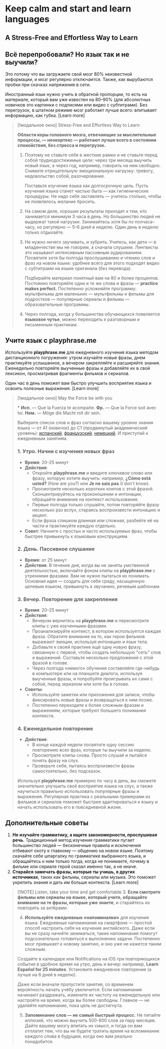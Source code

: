 # Keep calm and start and learn  languages

## A Stress-Free and Effortless Way to Learn

## Всё перепробовали? Но язык так и не выучили?

Это потому что вы загружаете свой мозг 80% неизвестной информации, и мозг регулярно отключается. Также, как вырубаются пробки при скачках напряжения в сети.

Иностранный язык нужно учить в обратной пропорции, то есть на материале, который вам уже известен на 80–90% (для абсолютных новичков это картинки с подписями или видео с субтитрами). Без перегрузок, в штатном режиме мозг работает лучше всего: впитывает информацию, как губка. [Learn more]

> [!модальное окно] Stress-Free and Effortless Way to Learn
>
> **Области коры головного мозга, отвечающие за мыслительные процессы, — неокортекс — работают лучше всего в состоянии спокойствия, без стресса и перегрузок.**
>
> 1. Поэтому не ставьте себя в жесткие рамки и не ставьте перед собой труднодостижимые цели: через три месяца выучить новый язык, а через год, например, говорить на нем свободно. Снимите отрицательную эмоциональную нагрузку: тревогу, недовольство собой, разочарование.
>
>     Поставьте изучение языка как долгосрочную цель. Пусть изучения языка станет частью быта — как гигиенические процедуры. Не надо себя заставлять — учитесь столько, чтобы не появлялось желание бросить.
>
> 2. На самом деле, хорошие результаты приходят к тем, кто занимается минимум 3 часа в день. Но большинство людей не выдержат такой нагрузки. Занимайтесь хотя бы по полчаса–часу, но регулярно — 5–6 дней в неделю. Один день в неделю только отдыхайте.
>
> 3. Не нужно ничего заучивать, и зубрить. Учитесь, как дети — в младенчестве мы не говорим, а сначала слушаем. Лингвисты это называют интенсивным пассивным аудированием. Посвятите хотя бы полгода прослушиванию и чтению слов и фраз на новом языке: удобнее всего для этого подходят видео с субтитрами на языке оригинала (без перевода).
>
>     Подбирайте материал понятный вам на 80 и более процентов. Постоянно повторяйте одни и те же слова и фразы — **practice makes perfect.** Постепенно усложняйте программу: мультфильмы для маленьких — мультфильмы и фильмы для подростков — популярные сериалы и фильмы — образовательные программы.
>
> 4. Через полгода, когда у большинства обучающихся появляется **языковое чутье**, можно переходить к разговорным и письменным практикам.

## Учите язык с playphrase.me

Используйте **playphrase.me** для ежедневного изучения языка методом дистанционного погружения: утром изучайте новые фразы, днем практикуйте услышанное, а вечером закрепляйте и расширяйте знания. Еженедельно повторяйте выученные фразы и добавляйте их в свой лексикон, просматривая фрагменты фильмов и сериалов.

Один час в день поможет вам быстро улучшить восприятие языка и освоить полезные выражения. [Learn more]

> [!модальное окно] May the Force be with you
>
> \* **Исп.** — Que la Fuerza te acompañe. **Фр.** — Que la Force soit avec toi. **Нем.** — Möge die Macht mit dir sein.
>
> Выберите список слов и фраз согласно вашему уровню знания языка — от A1 (новичок) до C1 (продвинутый академический уровень): [испанский](https://www.playphrase.me/), [французский](https://www.playphrase.me/), [немецкий](https://www.playphrase.me/). И приступай к ежедневным занятиям.
>
> ### 1. Утро. Начни с изучения новых фраз
>
> - **Время**: 20–25 минут
> - **Действия**:
>   - Откройте **playphrase.me** и введите ключевое слово или фразу, которую хотите выучить: например, **¿Cómo está usted?** (How are you?) или **Je ne sais pas** (I don't know).
>   - Просмотрите несколько коротких клипов с этой фразой. Сконцентрируйтесь на произношении и интонации, обращайте внимание на контекст использования.
>   - Первые полгода только слушайте, потом повторяйте фразу несколько раз вслух, стараясь воспроизвести интонацию и акцент.
>   - Если фраза слишком длинная или сложная, разбейте её на части и практикуйте каждую отдельно.
> - **Совет**: Начните с простых и часто используемых фраз, чтобы быстрее привыкнуть к языковым конструкциям.
>
> ### 2. День. Пассивное слушание
>
> - **Время**: от 25 минут
> - **Действия**. В течение дня, когда вы не заняты умственной деятельностью, включайте фоном клипы на **playphrase.me** с утренними фразами. Вам не нужно пытаться их понимать. Основная идея — создать для себя среду, насыщенную целевым языком, привыкнуть к звучанию, речевым шаблонам.
>
> ### 3. Вечер. Повторение для закрепления
>
> - **Время**: 20–25 минут
> - **Действия**:
>   - Вечером вернитесь на **playphrase.me** и пересмотрите клипы с уже изученными фразами.
>   - Проанализируйте контекст, в котором используется каждая фраза. Обратите внимание на то, как герои фильмов выражают эмоции, используя интонацию и язык тела.
>   - Добавьте к своей практике ещё одну новую фразу, связанную с первой, чтобы создать небольшую "сеть" слов и выражений. Составьте несколько предложений с этой фразой в голове.
>   - Через полгода «немого» обучения составляйте где-нибудь в компьютере или на планшете диалоги, используя выученные фразы, и попробуйте проигрывать их сами с собой, перед зеркалом или хотя бы в голове.
> - **Советы**:
>   - Используйте заметки или приложения для записи, чтобы фиксировать новые фразы и возвращаться к ним позже.
>   - Постепенно переходите к более сложным фразам и выражениям, которые требуют большего понимания контекста.
>
> ### 4. Еженедельное повторение
>
> - **Действия**:
>   - В конце каждой недели посвятите одну сессию повторению всех фраз, которые ты выучили за неделю.
>   - Просмотрите клипы снова. Просто слушай и пытайся понять фразу на слух.
>   - Проверьте себя, пытаясь воспроизвести фразы самостоятельно, без подсказок.
>
> Используя **playphrase.me** примерно по часу в день, вы сможете значительно улучшить своё восприятие языка на слух, а также научиться правильно использовать популярные фразы и выражения. Регулярная практика с реальными примерами из фильмов и сериалов поможет быстрее адаптироваться к языку и начать использовать его в повседневной жизни.

## Дополнительные советы

1. **Не изучайте грамматику, а ищите закономерности, прослушивая речь.** Традиционный метод изучения грамматики пугает большинство людей — бесконечные правила и исключения отбивают охоту к главному — общению на новом языке. Поэтому скачайте себе шпаргалку по грамматике выбранного языка, и обращайтесь к ним только тогда, когда не понимаете, почему в фильме или сериале герой сказал именно так, а не иначе.
2. **Старайся замечать фразы, которые ты учишь, в других источниках**, таких как фильмы, сериалы или музыка. Это поможет укрепить знания и дать им больше контекста.
 [Learn more]

> [!NOTE] Listen, take your time and get comfortable
> 3. **Если смотрите фильмы или сериалы на языке, который учите, обращайте внимание на те фразы, которые уже знаете**, и старайтесь их повторять за актёрами.
>
> 4. **Используйте ежедневные «напоминалки»** для изучения языка. Ежедневные напоминания на смартфоне — простой способ настроить себя на изучение английского. Даже если вы не сразу начнёте заниматься, такие напоминания помогут подсознательно готовиться к выполнению задачи. Постепенно мозг привыкает к новому занятию, и оно уже не кажется таким сложным.
>
> Создайте в календаре или Notifications на iOS три повторяющихся события в удобное время на утро, день и вечер: например, **Learn Español for 25 minutes**. Установите ежедневное повторение (а лучше на 6 дней в неделю).
>
> Даже если вначале пропустите занятия, со временем вероятность начать учёбу увеличится. Если напоминания начинают раздражать, измените их частоту на еженедельную или настройте на время, когда вы более свободны. Главное — не удаляйте напоминание, пока цель не достигнута.
>
> 5. **Запоминание слов — не самый быстрый процесс.** Не питайте иллюзий, что можно выучить 500-800 слов за пару месяцев. Дайте вашему мозгу впитать их смысл, и тогда он вам отплатит тем, что вы не будете тратить время на вспоминание каждого слова в будущем, когда оно вам реально понадобится.
